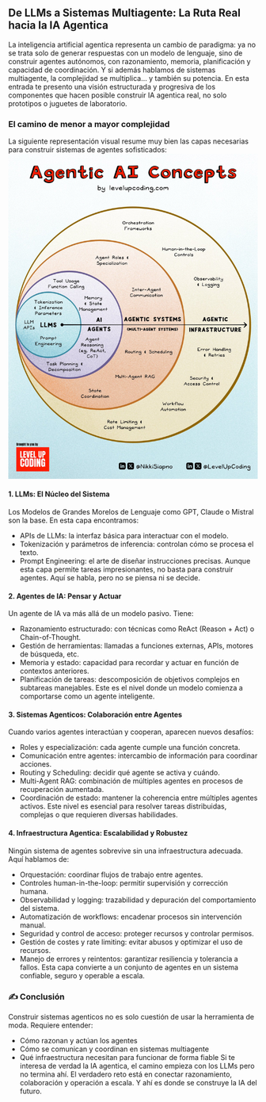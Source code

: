 ## De LLMs a Sistemas Multiagente: La Ruta Real hacia la IA Agentica
La inteligencia artificial agentica representa un cambio de paradigma: ya no se trata solo de generar respuestas con un modelo de lenguaje, sino de construir agentes autónomos, con razonamiento, memoria, planificación y capacidad de coordinación. Y si además hablamos de sistemas multiagente, la complejidad se multiplica… y también su potencia.
En esta entrada te presento una visión estructurada y progresiva de los componentes que hacen posible construir IA agentica real, no solo prototipos o juguetes de laboratorio.
<!--more-->
### El camino de menor a mayor complejidad
La siguiente representación visual resume muy bien las capas necesarias para construir sistemas de agentes sofisticados:
![IA Landscape](/assets/img/landscape.jpeg)

#### 1. LLMs: El Núcleo del Sistema
Los Modelos de Grandes Morelos de Lenguaje como GPT, Claude o Mistral son la base. En esta capa encontramos:
- APIs de LLMs: la interfaz básica para interactuar con el modelo.
- Tokenización y parámetros de inferencia: controlan cómo se procesa el texto.
- Prompt Engineering: el arte de diseñar instrucciones precisas.
Aunque esta capa permite tareas impresionantes, no basta para construir agentes. Aquí se habla, pero no se piensa ni se decide.
#### 2. Agentes de IA: Pensar y Actuar
Un agente de IA va más allá de un modelo pasivo. Tiene:
- Razonamiento estructurado: con técnicas como ReAct (Reason + Act) o Chain-of-Thought.
- Gestión de herramientas: llamadas a funciones externas, APIs, motores de búsqueda, etc.
- Memoria y estado: capacidad para recordar y actuar en función de contextos anteriores.
- Planificación de tareas: descomposición de objetivos complejos en subtareas manejables.
Este es el nivel donde un modelo comienza a comportarse como un agente inteligente.
#### 3. Sistemas Agenticos: Colaboración entre Agentes
Cuando varios agentes interactúan y cooperan, aparecen nuevos desafíos:
- Roles y especialización: cada agente cumple una función concreta.
- Comunicación entre agentes: intercambio de información para coordinar acciones.
- Routing y Scheduling: decidir qué agente se activa y cuándo.
- Multi-Agent RAG: combinación de múltiples agentes en procesos de recuperación aumentada.
- Coordinación de estado: mantener la coherencia entre múltiples agentes activos.
Este nivel es esencial para resolver tareas distribuidas, complejas o que requieren diversas habilidades.
#### 4. Infraestructura Agentica: Escalabilidad y Robustez
Ningún sistema de agentes sobrevive sin una infraestructura adecuada. Aquí hablamos de:
- Orquestación: coordinar flujos de trabajo entre agentes.
- Controles human-in-the-loop: permitir supervisión y corrección humana.
- Observabilidad y logging: trazabilidad y depuración del comportamiento del sistema.
- Automatización de workflows: encadenar procesos sin intervención manual.
- Seguridad y control de acceso: proteger recursos y controlar permisos.
- Gestión de costes y rate limiting: evitar abusos y optimizar el uso de recursos.
- Manejo de errores y reintentos: garantizar resiliencia y tolerancia a fallos.
Esta capa convierte a un conjunto de agentes en un sistema confiable, seguro y operable a escala.
### ✍️ Conclusión
Construir sistemas agenticos no es solo cuestión de usar la herramienta de moda. Requiere entender:
- Cómo razonan y actúan los agentes
- Cómo se comunican y coordinan en sistemas multiagente
- Qué infraestructura necesitan para funcionar de forma fiable
Si te interesa de verdad la IA agentica, el camino empieza con los LLMs pero no termina ahí. El verdadero reto está en conectar razonamiento, colaboración y operación a escala. Y ahí es donde se construye la IA del futuro.